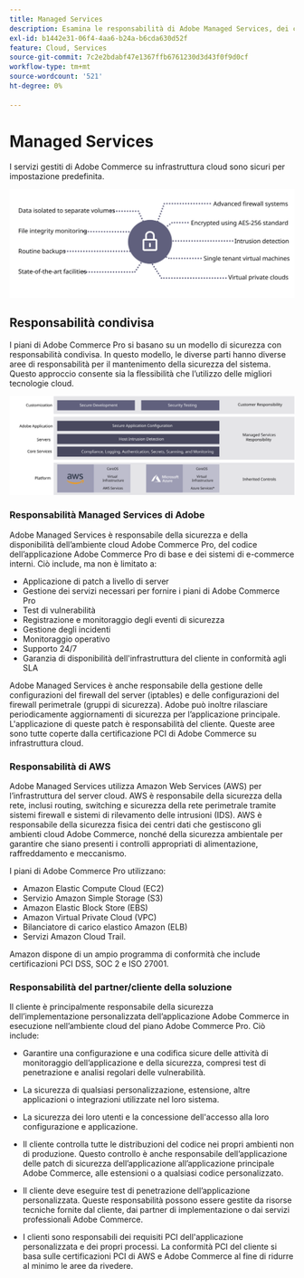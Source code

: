 ```yaml
---
title: Managed Services
description: Esamina le responsabilità di Adobe Managed Services, dei clienti e dei provider di servizi cloud per l’implementazione dell’infrastruttura cloud Adobe Commerce.
exl-id: b1442e31-06f4-4aa6-b24a-b6cda630d52f
feature: Cloud, Services
source-git-commit: 7c2e2bdabf47e1367ffb6761230d3d43f0f9d0cf
workflow-type: tm+mt
source-wordcount: '521'
ht-degree: 0%

---
```


# Managed Services

I servizi gestiti di Adobe Commerce su infrastruttura cloud sono sicuri per impostazione predefinita.

![Diagramma che mostra i servizi gestiti di Adobe Commerce](../../../assets/playbooks/managed-services.svg)

## Responsabilità condivisa

I piani di Adobe Commerce Pro si basano su un modello di sicurezza con responsabilità condivisa. In questo modello, le diverse parti hanno diverse aree di responsabilità per il mantenimento della sicurezza del sistema. Questo approccio consente sia la flessibilità che l’utilizzo delle migliori tecnologie cloud.

![Diagramma che mostra il modello di responsabilità condivisa Adobe Commerce](../../../assets/playbooks/shared-responsibility.svg)

### Responsabilità Managed Services di Adobe

Adobe Managed Services è responsabile della sicurezza e della disponibilità dell’ambiente cloud Adobe Commerce Pro, del codice dell’applicazione Adobe Commerce Pro di base e dei sistemi di e-commerce interni. Ciò include, ma non è limitato a:

- Applicazione di patch a livello di server
- Gestione dei servizi necessari per fornire i piani di Adobe Commerce Pro
- Test di vulnerabilità
- Registrazione e monitoraggio degli eventi di sicurezza
- Gestione degli incidenti
- Monitoraggio operativo
- Supporto 24/7
- Garanzia di disponibilità dell&#39;infrastruttura del cliente in conformità agli SLA

Adobe Managed Services è anche responsabile della gestione delle configurazioni del firewall del server (iptables) e delle configurazioni del firewall perimetrale (gruppi di sicurezza). Adobe può inoltre rilasciare periodicamente aggiornamenti di sicurezza per l’applicazione principale. L&#39;applicazione di queste patch è responsabilità del cliente. Queste aree sono tutte coperte dalla certificazione PCI di Adobe Commerce su infrastruttura cloud.

### Responsabilità di AWS

Adobe Managed Services utilizza Amazon Web Services (AWS) per l’infrastruttura del server cloud. AWS è responsabile della sicurezza della rete, inclusi routing, switching e sicurezza della rete perimetrale tramite sistemi firewall e sistemi di rilevamento delle intrusioni (IDS). AWS è responsabile della sicurezza fisica dei centri dati che gestiscono gli ambienti cloud Adobe Commerce, nonché della sicurezza ambientale per garantire che siano presenti i controlli appropriati di alimentazione, raffreddamento e meccanismo.

I piani di Adobe Commerce Pro utilizzano:

- Amazon Elastic Compute Cloud (EC2)
- Servizio Amazon Simple Storage (S3)
- Amazon Elastic Block Store (EBS)
- Amazon Virtual Private Cloud (VPC)
- Bilanciatore di carico elastico Amazon (ELB)
- Servizi Amazon Cloud Trail.

Amazon dispone di un ampio programma di conformità che include certificazioni PCI DSS, SOC 2 e ISO 27001.

### Responsabilità del partner/cliente della soluzione

Il cliente è principalmente responsabile della sicurezza dell’implementazione personalizzata dell’applicazione Adobe Commerce in esecuzione nell’ambiente cloud del piano Adobe Commerce Pro. Ciò include:

- Garantire una configurazione e una codifica sicure delle attività di monitoraggio dell’applicazione e della sicurezza, compresi test di penetrazione e analisi regolari delle vulnerabilità.

- La sicurezza di qualsiasi personalizzazione, estensione, altre applicazioni o integrazioni utilizzate nel loro sistema.

- La sicurezza dei loro utenti e la concessione dell&#39;accesso alla loro configurazione e applicazione.

- Il cliente controlla tutte le distribuzioni del codice nei propri ambienti non di produzione. Questo controllo è anche responsabile dell’applicazione delle patch di sicurezza dell’applicazione all’applicazione principale Adobe Commerce, alle estensioni o a qualsiasi codice personalizzato.

- Il cliente deve eseguire test di penetrazione dell’applicazione personalizzata. Queste responsabilità possono essere gestite da risorse tecniche fornite dal cliente, dai partner di implementazione o dai servizi professionali Adobe Commerce.

- I clienti sono responsabili dei requisiti PCI dell&#39;applicazione personalizzata e dei propri processi. La conformità PCI del cliente si basa sulle certificazioni PCI di AWS e Adobe Commerce al fine di ridurre al minimo le aree da rivedere.
